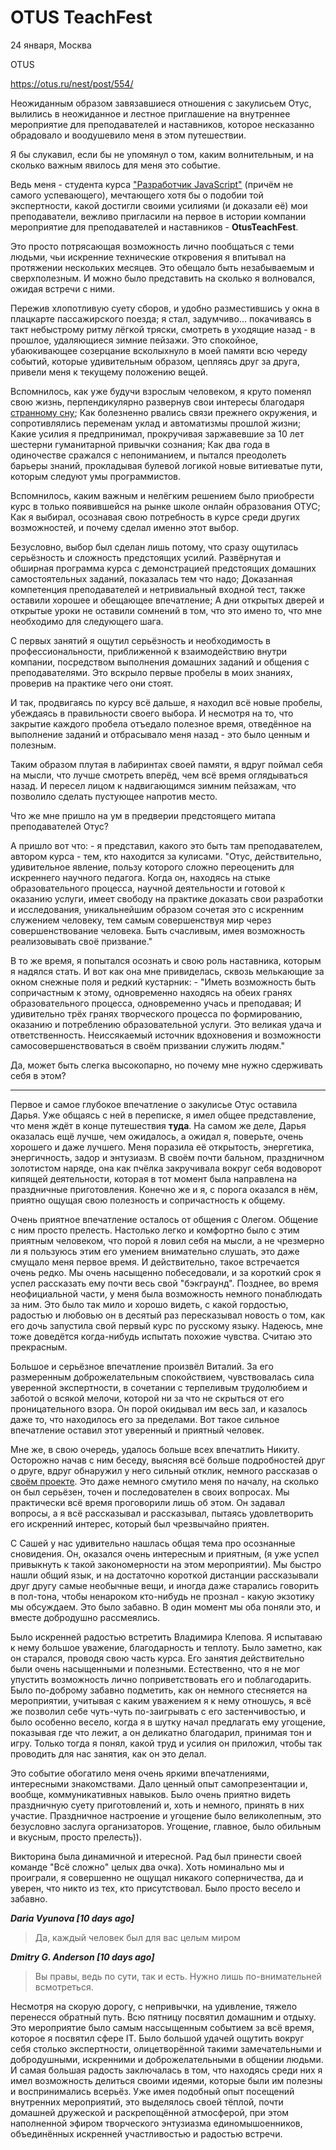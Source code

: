 # OTUS TeachFest

24 января, Москва

OTUS

https://otus.ru/nest/post/554/

Неожиданным образом завязавшиеся отношения с закулисьем Отус, вылились в
 неожиданное и лестное приглашение на внутреннее мероприятие для
 преподавателей и наставников, которое несказанно обрадовало и
 воодушевило меня в этом путешествии.

Я бы слукавил, если бы не упомянул о том, каким волнительным, и на
сколько важным явилось для меня это событие.

Ведь меня - студента курса ["Разработчик JavaScript"](https://otus.ru/lessons/javascript/)
(причём не самого успевающего), мечтающего хотя бы о подобии той
экспертности, какой достигли своими усилиями (и доказали её) мои
преподаватели, вежливо пригласили на первое в истории компании
мероприятие для преподавателей и наставников - **ОtusTeachFest**.

Это просто потрясающая возможность лично пообщаться с теми людьми, чьи
искренние технические откровения я впитывал на протяжении нескольких
месяцев. Это обещало быть незабываемым и сверхполезным. И можно было
представить на сколько я волновался, ожидая встречи с ними.

Пережив хлопотливую суету сборов, и удобно разместившись у окна в
плацкарте пассажирского поезда; я стал, задумчиво... покачиваясь в такт
небыстрому ритму лёгкой тряски, смотреть в уходящие назад - в прошлое,
удаляющиеся зимние пейзажи. Это спокойное, убаюкивающее созерцание
всколыхнуло в моей памяти всю череду событий, которые удивительным
образом, цепляясь друг за друга, привели меня к текущему положению
вещей.

Вспомнилось, как уже будучи взрослым человеком, я круто поменял свою
жизнь, перпендикулярно развернув свои интересы благодаря [странному сну](../story.md);
Как болезненно рвались связи прежнего окружения, и сопротивлялись
переменам уклад и автоматизмы прошлой жизни; Какие усилия я
предпринимал, прокручивая заржавевшие за 10 лет шестерни гуманитарной
привычки сознания; Как два года в одиночестве сражался с непониманием, и
пытался преодолеть барьеры знаний, прокладывая булевой логикой новые
витиеватые пути, которым следуют умы программистов.

Вспомнилось, каким важным и нелёгким решением было приобрести курс в
только появившейся на рынке школе онлайн образования ОТУС; Как я
выбирал, осознавая свою потребность в курсе среди других возможностей, и
почему сделал именно этот выбор.

Безусловно, выбор был сделан лишь потому, что сразу ощутилась
серьёзность и сложность предстоящих усилий. Развёрнутая и обширная
программа курса с демонстрацией предстоящих домашних самостоятельных
заданий, показалась тем что надо; Доказанная компетенция преподавателей
и нетривиальный входной тест, также оставили хорошее и обещающее
впечатление; А дни открытых дверей и открытые уроки не оставили сомнений
в том, что это имено то, что мне необходимо для следующего шага.

С первых занятий я ощутил серьёзность и необходимость в
профессиональности, приближенной к взаимодействию внутри компании,
посредством выполнения домашних заданий и общения с преподавателями. Это
вскрыло первые пробелы в моих знаниях, проверив на практике чего они
стоят.

И так, продвигаясь по курсу всё дальше, я находил всё новые пробелы,
убеждаясь в правильности своего выбора. И несмотря на то, что закрытие
каждого пробела отъедало полезное время, отведённое на выполнение
заданий и отбрасывало меня назад - это было ценным и полезным.

Таким образом плутая в лабиринтах своей памяти, я вдруг поймал себя на
мысли, что лучше смотреть вперёд, чем всё время оглядываться назад. И
пересел лицом к надвигающимся зимним пейзажам, что позволило сделать
пустующее напротив место.

Что же мне пришло на ум в предверии предстоящего митапа преподавателей
Отус?

А пришло вот что: - я представил, какого это быть там преподавателем,
автором курса - тем, кто находится за кулисами. "Отус, действительно,
удивительное явление, пользу которого сложно переоценить для искреннего
научного педагога. Когда он, находясь на стыке образовательного
процесса, научной деятельности и готовой к оказанию услуги, имеет
свободу на практике доказать свои разработки и исследования,
уникальнейшим образом сочетая это с искренним служением человеку, тем
самым совершенствуя мир через совершенствование человека. Быть
счасливым, имея возможность реализовывать своё призвание."

В то же время, я попытался осознать и свою роль наставника, которым я
надялся стать. И вот как она мне привиделась, сквозь мелькающие за окном
снежные поля и редкий кустарник: - "Иметь возможность быть сопричастным
к этому, одновременно находясь на обеих гранях образовательного
процесса, одновременно учась и преподавая; И удивительно трёх гранях
творческого процесса по формированию, оказанию и потреблению
образовательной услуги. Это великая удача и ответственность.
Неиссякаемый источник вдохновения и возможности самосовершенствоваться в
своём призвании служить людям."

Да, может быть слегка высокопарно, но почему мне нужно сдерживать себя в
этом?

***

Первое и самое глубокое впечатление о закулисье Отус оставила Дарья. Уже
общаясь с ней в переписке, я имел общее представление, что меня ждёт в
конце путешествия **туда**. На самом же деле, Дарья оказалась ещё лучше,
чем ожидалось, а ожидал я, поверьте, очень хорошего и даже лучшего. Меня
поразила её открытость, энергетика, энергичность, задор и энтузиазм. В
своём почти бальном, праздничном золотистом наряде, она как пчёлка
закручивала вокруг себя водоворот кипящей деятельности, которая в тот
момент была направлена на праздничные приготовления. Конечно же и я, с
порога оказался в нём, приятно ощущая свою полезность и сопричастность к
общему.

Очень приятное впечатление осталось от общения с Олегом. Общение с ним
просто прелесть. Настолько легко и комфортно было с этим приятным
человеком, что порой я ловил себя на мысли, а не чрезмерно ли я
пользуюсь этим его умением внимательно слушать, это даже смущало меня
первое время. И действительно, такое встречается очень редко. Мы очень
насыщенно побеседовали, и за короткий срок я успел рассказать ему почти
весь свой "бэкграунд".
Позднее, во время неофициальной части, у меня была возможность немного
понаблюдать за ним. Это было так мило и хорошо видеть, с какой
гордостью, радостью и любовью он в десятый раз пересказывал новость о
том, как его дочь запустила свой первый курс по русскому языку. Надеюсь,
мне тоже доведётся когда-нибудь испытать похожие чувства. Считаю это
прекрасным.

Большое и серьёзное впечатление произвёл Виталий. За его размеренным
доброжелательным спокойствием, чувствовалась сила уверенной
экспертности, в сочетании с терпеливым трудолюбием и заботой о всякой
мелочи, которой ни за что не скрыться от его проницательного взора. Он
порой окидывал им весь зал, и казалось даже то, что находилось его за
пределами. Вот такое сильное впечатление оставил этот уверенный и
приятный человек.

Мне же, в свою очередь, удалось больше всех впечатлить Никиту. Осторожно
начав с ним беседу, выясняя всё больше подробностей друг о друге, вдруг
обнаружил у него сильный отклик, немного рассказав о [своём проекте](https://github.com/dandgerson/cry).
Это даже немного смутило меня по началу, на сколько он был серьёзен,
точен и последователен в своих вопросах. Мы практически всё время
проговорили лишь об этом. Он задавал вопросы, а я всё рассказывал и
рассказывал, пытаясь удовлетворить его искренний интерес, который был
чрезвычайно приятен.

С Сашей у нас удивительно нашлась общая тема про осознанные сновидения.
Он, оказался очень интересным и приятным, (я уже успел привыкнуть к
такой закономерности на этом мероприятии). Мы быстро нашли общий язык, и
 на достаточно короткой дистанции рассказывали друг другу самые
 необычные вещи, и иногда даже старались говорить в пол-тона, чтобы
 ненароком кто-нибудь не прознал - какую экзотику мы обсуждаем. Это было
 забавно. В один момент мы оба поняли это, и вместе добродушно
 рассмеялись.

Было искренней радостью встретить Владимира Клепова. Я испытаваю к нему
большое уважение, благодарность и теплоту. Было заметно, как он
старался, проводя свою часть курса. Его занятия действительно были очень
насыщенными и полезными. Естественно, что я не мог упустить возможность
лично поприветствовать его и поблагодарить. Было по-доброму забавно
подметить, как он немного стесняется на мероприятии, учитывая с каким
уважением я к нему отношусь, я всё же позволил себе чуть-чуть
по-заигрывать с его застенчивостью, и было особенно весело, когда я в
шутку начал предлагать ему угощение, показывая где что лежит, а он
деликатно благодарил, принимая тон и игру. Только тогда я понял, какой
труд и усилия он приложил, чтобы так проводить для нас занятия, как он
это делал.

Это событие обогатило меня очень яркими впечатлениями, интересными
знакомствами. Дало ценный опыт самопрезентации и, вообще,
коммуникативных навыков. Было очень приятно видеть праздничную суету
приготовлений и, хоть и немного, принять в них участие.
Праздничное настроение и угощение было великолепным, это безусловно
заслуга организаторов. Угощение, главное, было обильным и вкусным,
просто прелесть)).

Викторина была динамичной и итересной. Рад был принести своей команде
"Всё сложно" целых два очка). Хоть номинально мы и проиграли, я
совершенно не ощущал никакого соперничества, да и уверен, что никто из
тех, кто присутствовал. Было просто весело и забавно.

***Daria Vyunova   [10 days ago]***
>Да, каждый человек был для вас целым миром

***Dmitry G. Anderson   [10 days ago]***
>Вы правы, ведь по сути, так и есть. Нужно лишь по-внимательней
>всмотреться.

Несмотря на скорую дорогу, с непривычки, на удивление, тяжело перенесся
обратный путь. Всю пятницу посвятил домашним и отдыху. Это мероприятие
было самым нассыщенным событием за всё время, которое я посвятил сфере
IT. Было большой удачей ощутить вокруг себя столько экспертности,
олицетворённой такими замечательными и добродушными, искренними и
доброжелательными в общении людьми. И самая большая радость заключалась
в том, что находясь среди них я имел возможность делиться своими идеями,
которые были им полезны и воспринимались всерьёз. Уже имея подобный опыт
посещений внутренних мероприятий, это выделялось своей тёплой, почти
домашней дружеской и раскрепощённой атмосферой, при этом наполненной
эфиром творческого энтузиазма единомышоенников, объединённых искренней
участливостью и радостью встречи.